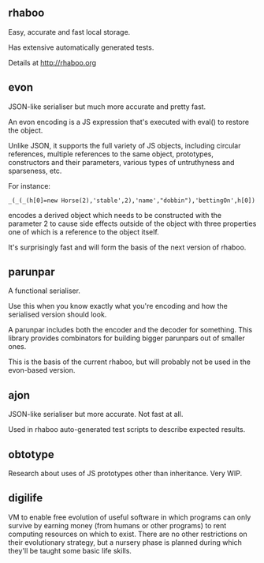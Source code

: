 
rhaboo
------

Easy, accurate and fast local storage.

Has extensive automatically generated tests.

Details at http://rhaboo.org
 
evon
----

JSON-like serialiser but much more accurate and pretty fast. 

An evon encoding is a JS expression that's executed with eval() to restore the object. 

Unlike JSON, it supports the full variety of JS objects, including circular references, multiple references to the same object, prototypes, constructors and their parameters, various types of untruthyness and sparseness, etc. 

For instance:

```_(_(_(h[0]=new Horse(2),'stable',2),'name',"dobbin"),'bettingOn',h[0])```

encodes a derived object which needs to be constructed with the parameter 2 to cause side effects outside of the object with three properties one of which is a reference to the object itself.

It's surprisingly fast and will form the basis of the next version of rhaboo.

parunpar
--------

A functional serialiser. 

Use this when you know exactly what you're encoding and how the serialised version should look. 

A parunpar includes both the encoder and the decoder for something. This library provides combinators for building bigger parunpars out of smaller ones.

This is the basis of the current rhaboo, but will probably not be used in the evon-based version.

ajon
----

JSON-like serialiser but more accurate. Not fast at all.

Used in rhaboo auto-generated test scripts to describe expected results. 

obtotype
--------

Research about uses of JS prototypes other than inheritance. Very WIP.

digilife
--------

VM to enable free evolution of useful software in which programs can only survive by earning money (from humans or other programs) to rent computing resources on which to exist.  There are no other restrictions on their evolutionary strategy, but a nursery phase is planned during which they'll be taught some basic life skills.




